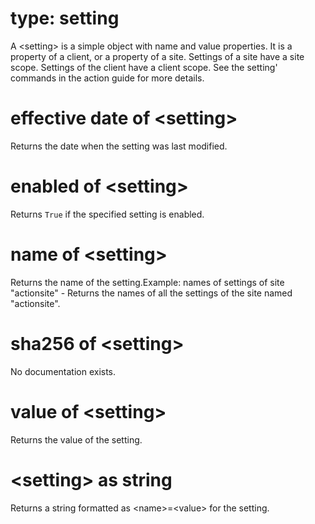 # type: setting

A &lt;setting&gt; is a simple object with name and value properties. It is a property of a client, or a property of a site. Settings of a site have a site scope. Settings of the client have a client scope.  See the  setting&#39; commands in the action guide for more details.

# effective date of &lt;setting&gt;

Returns the date when the setting was last modified.

# enabled of &lt;setting&gt;

Returns `True` if the specified setting is enabled.

# name of &lt;setting&gt;

Returns the name of the setting.Example: names of settings of site &quot;actionsite&quot; - Returns the names of all the settings of the site named &quot;actionsite&quot;.

# sha256 of &lt;setting&gt;

No documentation exists.

# value of &lt;setting&gt;

Returns the value of the setting.

# &lt;setting&gt; as string

Returns a string formatted as &lt;name&gt;=&lt;value&gt; for the setting.
